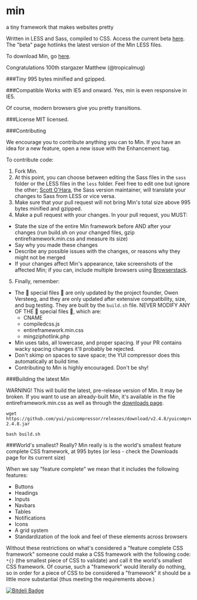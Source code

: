 min
===

a tiny framework that makes websites pretty

Written in LESS and Sass, compiled to CSS. Access the current beta [here](http://minfwk.com/beta.html). The "beta" page hotlinks the latest version of the Min LESS files.

To download Min, go [here](http://minfwk.com/download.html).

Congratulations 100th stargazer Matthew (@tropicalmug)

###Tiny
995 bytes minified and gzipped.

###Compatible
Works with IE5 and onward. Yes, min is even responsive in IE5.

Of course, modern browsers give you pretty transitions.

###License
MIT licensed.

###Contributing

We encourage you to contribute anything you can to Min. If you have an idea for a new feature, open a new issue with the Enhancement tag.

To contribute code:

1. Fork Min.
2. At this point, you can choose between editing the Sass files in the `sass` folder or the LESS files in the `less` folder. Feel free to edit one but ignore the other; [Scott O'Hara](https://github.com/scottaohara), the Sass version maintainer, will translate your changes to Sass from LESS or vice versa.
3. Make sure that your pull request will not bring Min's total size above 995 bytes minified and gzipped.
4. Make a pull request with your changes. In your pull request, you MUST:
 - State the size of the entire Min framework before AND after your changes (run build.sh on your changed files, gzip entireframework.min.css and measure its size)
 - Say why you made these changes
 - Describe any possible issues with the changes, or reasons why they might not be merged
 - If your changes affect Min's appearance, take screenshots of the affected Min; if you can, include multiple browsers using [Browserstack](http://www.browserstack.com/screenshots).
5. Finally, remember:
 - The :star2: special files :star2: are only updated by the project founder, Owen Versteeg, and they are only updated after extensive compatibility, size, and bug testing. They are built by the `build.sh` file. NEVER MODIFY ANY OF THE :star2: special files :star2:, which are:
   - CNAME
    - compiledcss.js
    - entireframework.min.css
    - mingziphotlink.php
 - Min uses tabs, all lowercase, and proper spacing. If your PR contains wacky spacing changes it'll probably be rejected.
 - Don't skimp on spaces to save space; the YUI compressor does this automatically at build time.
 - Contributing to Min is highly encouraged. Don't be shy!

###Building the latest Min

WARNING! This will build the latest, pre-release version of Min. It may be broken. If you want to use an already-built Min, it's available in the file entireframework.min.css as well as through the [downloads page](http://minfwk.com/download.html).

    wget https://github.com/yui/yuicompressor/releases/download/v2.4.8/yuicompressor-2.4.8.jar

    bash build.sh

###World's smallest? Really?
Min really is is the world's smallest feature complete CSS framework, at 995 bytes (or less - check the Downloads page for its current size)

When we say "feature complete" we mean that it includes the following features:
 - Buttons
 - Headings
 - Inputs
 - Navbars
 - Tables
 - Notifications
 - Icons
 - A grid system
 - Standardization of the look and feel of these elements across browsers

Without these restrictions on what's considered a "feature complete CSS framework" someone could make a CSS framework with the following code: `*{}` (the smallest piece of CSS to validate) and call it the world's smallest CSS framework. Of course, such a "framework" would literally do nothing, so in order for a piece of CSS to be considered a "framework" it should be a little more substantial (thus meeting the requirements above.)

[![Bitdeli Badge](https://d2weczhvl823v0.cloudfront.net/OwenVersteeg/min/trend.png)](https://bitdeli.com/free "Bitdeli Badge")
